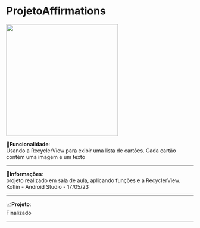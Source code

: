 # ProjetoAffirmations

<img src="https://github.com/Gustavoleiter/ProjetoAffirmation/asset/im1.png" width="300px" heigth="500px">

🔧<b>Funcionalidade</b>:<br>Usando a RecyclerView para exibir uma lista de cartões. Cada cartão contém uma imagem e um texto 
<hr>
📰<b>Informações</b>: <br> projeto realizado em sala de aula, aplicando funções e a RecyclerView. Kotlin - Android Studio - 17/05/23
<hr>
📈<b>Projeto</b>: <br> Finalizado
<hr>

